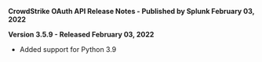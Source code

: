**CrowdStrike OAuth API Release Notes - Published by Splunk February 03, 2022**

**Version 3.5.9 - Released February 03, 2022**

- Added support for Python 3.9
